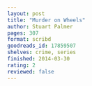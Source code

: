 ```yaml
---
layout: post
title: "Murder on Wheels"
author: Stuart Palmer
pages: 307
format: scribd
goodreads_id: 17859507
shelves: crime, series
finished: 2014-03-30
rating: 2
reviewed: false
---
```


